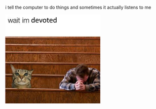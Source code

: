 i tell the computer to do things and sometimes it actually listens to me
<!--START_SECTION:update_image-->
<img src=https://raw.githubusercontent.com/sneakykestrel/sneakykestrel/main/.github/images/wait-im-devoted.jpg height="" width="300" align=left alt=kitty />
<!--END_SECTION:update_image-->

